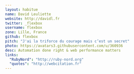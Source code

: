 ```yaml
---
layout: habitue
name: David Leuliette
website: http://davidl.fr
twitter: _flexbox
username: flexbox
zone: Lille, France
github: flexbox
pitch: "J'ai la triforce du courage mais c’est un secret"
photo: https://avatars3.githubusercontent.com/u/360936
desc: Automation done right & web performance matters
links:
  "RubyNord": "http://ruby-nord.org"
  "quotes": "http://webcitation.fr"
---
```

